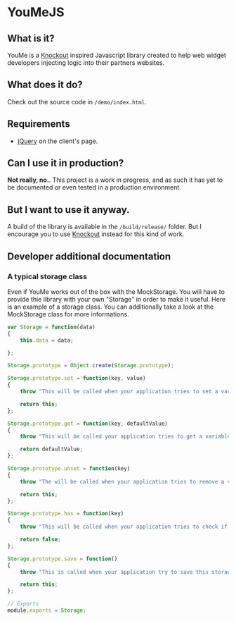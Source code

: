 YouMeJS
===

What is it?
---

YouMe is a [Knockout](https://github.com/knockout/knockout) inspired Javascript library created to help web widget developers injecting logic into their partners websites.


What does it do?
---

Check out the source code in `/demo/index.html`.

Requirements
---

- [jQuery](https://github.com/jquery/jquery) on the client's page.

Can I use it in production?
---

**Not really, no.**. This project is a work in progress, and as such it has yet to be documented or even tested in a production environment.


But I want to use it anyway.
---

A build of the library is available in the `/build/release/` folder. But I encourage you to use [Knockout](https://github.com/knockout/knockout) instead for this kind of work.

Developer additional documentation
---

### A typical storage class

Even if YouMe works out of the box with the MockStorage. You will have to provide thie library with your own "Storage" in order to make it useful.
Here is an example of a storage class. You can additionally take a look at the MockStorage class for more informations.


```js
var Storage = function(data)
{
    this.data = data;

};

Storage.prototype = Object.create(Storage.prototype);

Storage.prototype.set = function(key, value)
{
    throw "This will be called when your application tries to set a variable in the storage.";

    return this;
};

Storage.prototype.get = function(key, defaultValue)
{
    throw "This will be called your application tries to get a variable from the storage. If you don't have the variable please return the defaultValue argument.";

    return defaultValue;
};

Storage.prototype.unset = function(key)
{
    throw "The will be called when your application tries to remove a variable from the storage.";

    return this;
};

Storage.prototype.has = function(key)
{
    throw "This will be called when your application tries to check if a variable exists in your storage.";

    return false;
};

Storage.prototype.save = function()
{
    throw "This is called when your application try to save this storage. Is typically when you send stored data to your server or something..!";

    return this;
};

// Exports
module.exports = Storage;
```